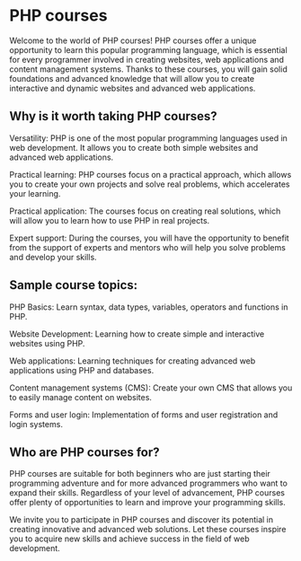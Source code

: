 # PHP courses
Welcome to the world of PHP courses! PHP courses offer a unique opportunity to learn this popular programming language, which is essential for every programmer involved in creating websites, web applications and content management systems. Thanks to these courses, you will gain solid foundations and advanced knowledge that will allow you to create interactive and dynamic websites and advanced web applications.

## Why is it worth taking PHP courses?
Versatility: PHP is one of the most popular programming languages used in web development. It allows you to create both simple websites and advanced web applications.

Practical learning: PHP courses focus on a practical approach, which allows you to create your own projects and solve real problems, which accelerates your learning.

Practical application: The courses focus on creating real solutions, which will allow you to learn how to use PHP in real projects.

Expert support: During the courses, you will have the opportunity to benefit from the support of experts and mentors who will help you solve problems and develop your skills.

## Sample course topics:
PHP Basics: Learn syntax, data types, variables, operators and functions in PHP.

Website Development: Learning how to create simple and interactive websites using PHP.

Web applications: Learning techniques for creating advanced web applications using PHP and databases.

Content management systems (CMS): Create your own CMS that allows you to easily manage content on websites.

Forms and user login: Implementation of forms and user registration and login systems.

## Who are PHP courses for?
PHP courses are suitable for both beginners who are just starting their programming adventure and for more advanced programmers who want to expand their skills. Regardless of your level of advancement, PHP courses offer plenty of opportunities to learn and improve your programming skills.

We invite you to participate in PHP courses and discover its potential in creating innovative and advanced web solutions. Let these courses inspire you to acquire new skills and achieve success in the field of web development.
